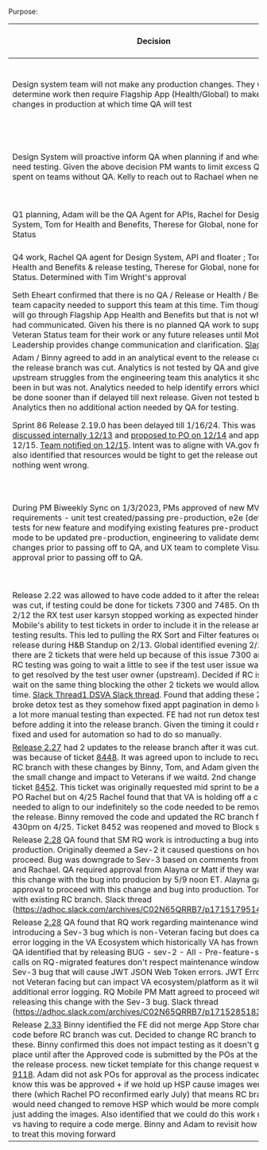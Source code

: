 Purpose: 



| Decision | Date | Owner | Who was involved |
| --------| ------| -----| ---------|
| Design system team will not make any production changes. They will determine work then require Flagship App (Health/Global) to make the changes in production at which time QA will test | 12/7/23 | Kelly & Adam | Kelly, Adam, Stacy during Shared System Huddle |
| Design System will proactive inform QA when planning if and when they need testing. Given the above decision PM wants to limit excess QA time spent on teams without QA. Kelly to reach out to Rachael when needed | 12/7/23 | Kelly & Adam | Kelly, Adam, Stacy during Shared System Huddle |
| Q1 planning, Adam will be the QA Agent for APIs, Rachel for Design System, Tom for Health and Benefits, Therese for Global, none for Veteran Status | 11/27/23 | QA team | Tim, Rachael, Therese, Tom |
| Q4 work, Rachel QA agent for Design System, API and floater ; Tom for Health and Benefits & release testing, Therese for Global, none for Veteran Status. Determined with Tim Wright's approval | 11/27/23 | QA team | Tim, Rachael, Therese, Tom |
| Seth Eheart confirmed that there is no QA / Release or Health / Benefits team capacity needed to support this team at this time. Tim thought that VS will go through Flagship App Health and Benefits but that is not what Seth had communicated. Given his there is no planned QA work to support Veteran Status team for their work or any future releases until Mobile Leadership provides change communication and clarification. [Slack thread](https://adhoc.slack.com/archives/CU2Q76NPR/p1701879689492309). | 12/6/23 | Adam Kasmier |  Seth, Tim, Adam |
| Adam / Binny agreed to add in an analytical event to the release code after the release branch was cut. Analytics is not tested by QA and given some upstream struggles from the engineering team this analytics it should have been in but was not. Analytics needed to help identify errors which could be done sooner than if delayed till next release. Given not tested by Analytics then no additional action needed by QA for testing.  | 12/7/23 | Adam | Adam / Binny |
| Sprint 86 Release 2.19.0 has been delayed till 1/16/24. This was [discussed internally 12/13](https://adhoc.slack.com/archives/CU2Q76NPR/p1702497682412339) and [proposed to PO on 12/14](https://dsva.slack.com/archives/C018V2JCWRJ/p1702558703365609) and approved on 12/15. [Team notified on 12/15](https://adhoc.slack.com/archives/CU2Q76NPR/p1702586255480869).  Intent was to aligne with VA.gov freeze and also identified that resources would be tight to get the release out even if nothing went wrong. | 12/15/23 | Adam & Rachel | Rachel, Adam, Matt, Tim, Jennifer, Binny. |
| During PM Biweekly Sync on 1/3/2023, PMs approved of new MVP requirements - unit test created/passing pre-production, e2e (detox UI) tests for new feature and modifying existing features pre-production, demo mode to be updated pre-production, engineering to validate demo mode changes prior to passing off to QA, and UX team to complete Visual QA approval prior to passing off to QA. | 1/3/24 | Adam | Matt, Alayna, Ameet, Kelly ,Stacy, Tim, Binny, Jen, Therese, Rachael, Tom |
| Release 2.22 was allowed to have code added to it after the release branch was cut, if testing could be done for tickets 7300 and 7485.  On the night of 2/12 the RX test user karsyn stopped working as expected hindering Mobile's ability to test tickets in order to include it in the release and risk RC testing results. This led to pulling the RX Sort and Filter features out of the release during H&B Standup on 2/13.  Global identified evening 2/13 that there are 2 tickets that were held up because of this issue 7300 and 7485. RC testing was going to wait a little to see if the test user issue was going to get resolved by the test user owner (upstream). Decided if RC is going to wait on the same thing blocking the other 2 tickets we would allow it this time. [Slack Thread1 ](https://adhoc.slack.com/archives/C02N65QRRB7/p1707859450264959) [DSVA Slack thread](https://dsva.slack.com/archives/CSFV4QTKN/p1707850179022099). Found that adding these 2 tickets broke detox test as they somehow fixed appt pagination in demo leading to a lot more manual testing than expected. FE had not run detox testing before adding it into the release branch. Given the timing it could not be fixed and used for automation so had to do so manually. | 2/13/24 | Adam | Binny, Tom, Adam|
| [Release 2.27](https://dsva.slack.com/archives/C018V2JCWRJ/p1713970161805509) had 2 updates to the release branch after it was cut. 1 update was because of ticket [8448](https://github.com/department-of-veterans-affairs/va-mobile-app/issues/8448). It was agreed upon to include to recut a new RC branch with these changes by Binny, Tom, and Adam given the risk of the small change and impact to Veterans if we waitd. 2nd change was for ticket [8452](https://github.com/department-of-veterans-affairs/va-mobile-app/issues/8452). This ticket was originally requested mid sprint to be added by PO Rachel but on 4/25 Rachel found that that VA is holding off a change needed to align to our indefinitely so the code needed to be removed from the release. Binny removed the code and updated the RC branch for testing 430pm on 4/25. Ticket 8452 was reopened and moved to Block status. | 4/24 and 4/25 | Adam | Binny, Tom, Adam, Rachel | 
| Release [2.28](https://dsva.slack.com/archives/C018V2JCWRJ/p1715170218057479) QA found that SM RQ work is introducting a bug into production. Originally deemed a Sev-2 it caused questions on how to proceed. Bug was downgrade to Sev-3 based on comments from Dylan and Rachael. QA required approval from Alayna or Matt if they want to push this change with the bug into producion by 5/9 noon ET. Alayna gave her approval to proceed with this change and bug into production. Tom to test with existing RC branch.  Slack thread (https://adhoc.slack.com/archives/C02N65QRRB7/p1715179514396819) | 5/8 - 5/9/ 24| Adam | Alayna, Matt, Theo, Rachael, Tim, Adam, Dylan, Tom | 
| Release [2.28](https://dsva.slack.com/archives/C018V2JCWRJ/p1715170218057479) QA found that RQ work regarding maintenance windows is introducing a Sev-3 bug which is non-Veteran facing but does cause more error logging in the VA Ecosystem which historically VA has frowned upon. QA identified that by releasing BUG - sev-2 - All - Pre-feature-screen calls on RQ-migrated features don't respect maintenance windows created Sev-3 bug that will cause JWT JSON Web Token errors. JWT Errors are not Veteran facing but can impact VA ecosystem/platform as it will add additional error logging. RQ Mobile PM Matt agreed to proceed with releasing this change with the Sev-3 bug. Slack thread (https://adhoc.slack.com/archives/C02N65QRRB7/p1715285183410339) | 5/9/2024 | Matt | Matt, Tim, Therese Tom | 
| Release [2.33](https://dsva.slack.com/archives/C018V2JCWRJ/p1721225269167049) Binny identified the FE did not merge App Store changes code before RC branch was cut. Decided to change RC branch to include these. Binny confirmed this does not impact testing as it doesn't go into place until after the Approved code is submitted by the POs at the end of the release process. new ticket template for this change request was used [9118](https://app.zenhub.com/workspaces/va-mobile-60f1a34998bc75000f2a489f/issues/gh/department-of-veterans-affairs/va-mobile-app/9118). Adam did not ask POs for approval as the process indicated as we know this was be approved + if we hold up HSP cause images were not there (which Rachel PO reconfirmed early July) that means RC branch would need changed to remove HSP which would be more complex than just adding the images.  Also identified that we could do this work manually vs having to require a code merge. Binny and Adam to revisit how we want to treat this moving forward | 7/17/24| Adam | adam , Ameet, Tom, Binny, Tim | 
